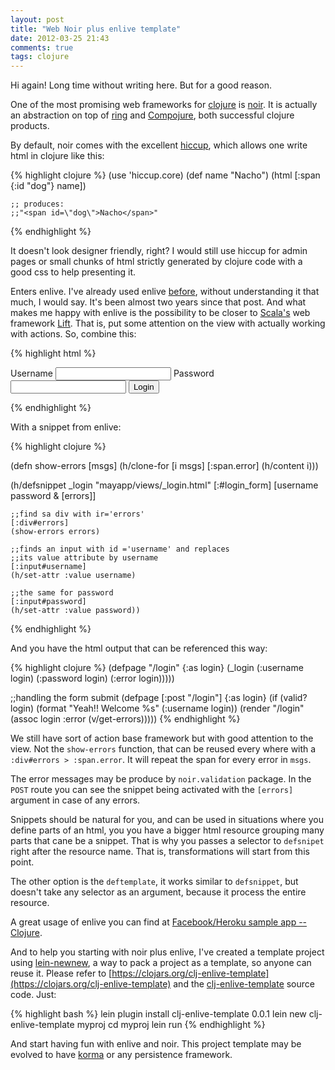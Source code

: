 ```yaml
---
layout: post
title: "Web Noir plus enlive template"
date: 2012-03-25 21:43
comments: true
tags: clojure
---
```


Hi again! Long time without writing here. But for a good reason.

One of the most promising web frameworks for [clojure](http://clojure.org/) is [noir](http://www.webnoir.org/). It is actually an abstraction on top of [ring](https://github.com/mmcgrana/ring/) and [Compojure](https://github.com/weavejester/compojure), both successful clojure products.

By default, noir comes with the excellent [hiccup](https://github.com/weavejester/hiccup), which allows one write html in clojure like this:
<!--more-->

{% highlight clojure %}
    (use 'hiccup.core)
    (def name "Nacho")
    (html [:span {:id "dog"} name])

    ;; produces:
    ;;"<span id=\"dog\">Nacho</span>"
{% endhighlight %}

<!--more-->

It doesn't look designer friendly, right? I would still use hiccup for admin pages or small chunks of html strictly generated by clojure code with a good css to help presenting it.

Enters enlive. I've already used enlive [before](http://codemountain.wordpress.com/2010/10/09/clojure-macros/), without understanding it that much, I would say. It's been almost two years since that post. And what makes me happy with enlive is the possibility to be closer to [Scala's](http://www.scala-lang.org/) web framework [Lift](http://liftweb.net/). That is, put some attention on the view with actually working with actions. So, combine this:

{% highlight html %}
    <form  method="post" id="login_form">
        <div id="errors">
            <span class="error"/>
        </div>
        <label for="username">Username</label>
        <input type="text" id="username" name="username"/>
        <label for="password">Password</label>
        <input type="text" id="password" name="password"/>
        <input type="submit" value="Login"/>
     </form>
{% endhighlight %}

With a snippet from enlive:

{% highlight clojure %}

(defn show-errors [msgs]
	(h/clone-for [i msgs]
		[:span.error]
		(h/content i)))

(h/defsnippet _login "mayapp/views/_login.html"  [:#login_form]
	[username password & [errors]]

	;;find sa div with ir='errors'
	[:div#errors]
	(show-errors errors)

	;;finds an input with id ='username' and replaces
	;;its value attribute by username
	[:input#username]
	(h/set-attr :value username)

	;;the same for password
	[:input#password]
	(h/set-attr :value password))
{% endhighlight %}

And you have the html output that can be referenced this way:

{% highlight clojure %}
(defpage "/login" {:as login}
    (_login (:username login)
		(:password login)
		(:error login)))))

;;handling the form submit
(defpage [:post "/login"] {:as login}
	(if (valid? login)
		(format "Yeah!! Welcome %s" (:username login))
		(render "/login" (assoc login :error (v/get-errors)))))
{% endhighlight %}

We still have sort of action base framework but with good attention to the view. Not the `show-errors` function, that can be reused every where with a `:div#errors > :span.error`. It will repeat the span for every error in `msgs`.

The error messages may be produce by `noir.validation` package. In the `POST` route you can see the snippet being activated with the `[errors]` argument in case of any errors.

Snippets should be natural for you, and can be used in situations where you define parts of an html, you you have a bigger html resource grouping many parts that cane be a snippet. That is why you passes a selector to `defsnipet` right after the resource name. That is, transformations will start from this point.

The other option is the `deftemplate`, it works similar to `defsnippet`, but doesn't take any selector as an argument, because it process the entire resource.

A great usage of enlive you can find at [Facebook/Heroku sample app -- Clojure](https://github.com/metadaddy-sfdc/facebook-template-clojure/).

And to help you starting with noir plus enlive, I've created a template project using [lein-newnew](https://github.com/Raynes/lein-newnew), a way to pack a project as a template, so anyone can reuse it. Please refer to [https://clojars.org/clj-enlive-template](https://clojars.org/clj-enlive-template) and the [clj-enlive-template](https://github.com/paulosuzart/clj-enlive-template) source code. Just:

{% highlight bash %}
lein plugin install clj-enlive-template 0.0.1
lein new clj-enlive-template myproj
cd myproj
lein run
{% endhighlight %}

And start having fun with enlive and noir. This project template may be evolved to have [korma](http://sqlkorma.com/) or any persistence framework.
